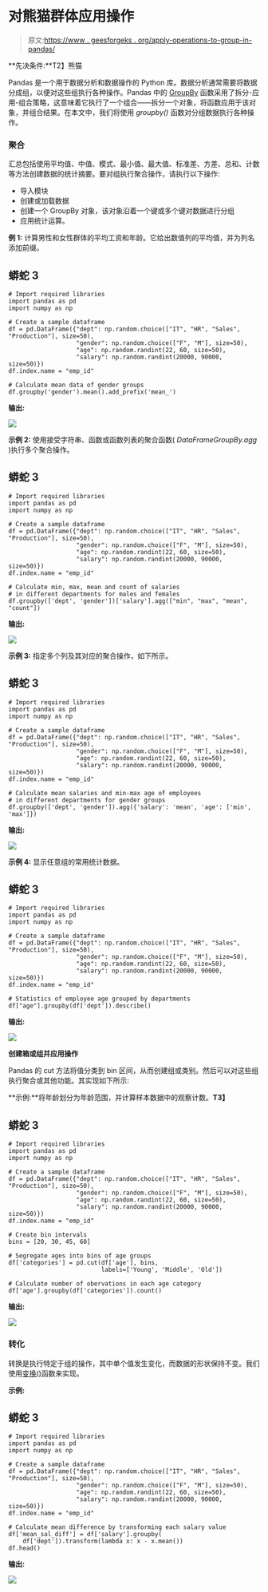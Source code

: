 # 对熊猫群体应用操作

> 原文:[https://www . geesforgeks . org/apply-operations-to-group-in-pandas/](https://www.geeksforgeeks.org/apply-operations-to-groups-in-pandas/)

**先决条件:**T2】熊猫

Pandas 是一个用于数据分析和数据操作的 Python 库。数据分析通常需要将数据分成组，以便对这些组执行各种操作。Pandas 中的 [GroupBy](https://www.geeksforgeeks.org/pandas-groupby/) 函数采用了拆分-应用-组合策略，这意味着它执行了一个组合——拆分一个对象，将函数应用于该对象，并组合结果。在本文中，我们将使用 *groupby()* 函数对分组数据执行各种操作。

### **聚合**

汇总包括使用平均值、中值、模式、最小值、最大值、标准差、方差、总和、计数等方法创建数据的统计摘要。要对组执行聚合操作，请执行以下操作:

*   导入模块
*   创建或加载数据
*   创建一个 GroupBy 对象，该对象沿着一个键或多个键对数据进行分组
*   应用统计运算。

**例 1:** 计算男性和女性群体的平均工资和年龄。它给出数值列的平均值，并为列名添加前缀。

## 蟒蛇 3

```
# Import required libraries
import pandas as pd
import numpy as np

# Create a sample dataframe
df = pd.DataFrame({"dept": np.random.choice(["IT", "HR", "Sales", "Production"], size=50),
                   "gender": np.random.choice(["F", "M"], size=50),
                   "age": np.random.randint(22, 60, size=50),
                   "salary": np.random.randint(20000, 90000, size=50)})
df.index.name = "emp_id"

# Calculate mean data of gender groups
df.groupby('gender').mean().add_prefix('mean_')
```

**输出:**

![](img/8644a5facb6422d38c9ef69b8dbddd8a.png)

**示例 2:** 使用接受字符串、函数或函数列表的聚合函数( *DataFrameGroupBy.agg* )执行多个聚合操作。

## 蟒蛇 3

```
# Import required libraries
import pandas as pd
import numpy as np

# Create a sample dataframe
df = pd.DataFrame({"dept": np.random.choice(["IT", "HR", "Sales", "Production"], size=50),
                   "gender": np.random.choice(["F", "M"], size=50),
                   "age": np.random.randint(22, 60, size=50),
                   "salary": np.random.randint(20000, 90000, size=50)})
df.index.name = "emp_id"

# Calculate min, max, mean and count of salaries
# in different departments for males and females
df.groupby(['dept', 'gender'])['salary'].agg(["min", "max", "mean", "count"])
```

**输出:**

![](img/78cc4c3e8e8c16e4e38e1aac79350413.png)

**示例 3:** 指定多个列及其对应的聚合操作，如下所示。

## 蟒蛇 3

```
# Import required libraries
import pandas as pd
import numpy as np

# Create a sample dataframe
df = pd.DataFrame({"dept": np.random.choice(["IT", "HR", "Sales", "Production"], size=50),
                   "gender": np.random.choice(["F", "M"], size=50),
                   "age": np.random.randint(22, 60, size=50),
                   "salary": np.random.randint(20000, 90000, size=50)})
df.index.name = "emp_id"

# Calculate mean salaries and min-max age of employees
# in different departments for gender groups
df.groupby(['dept', 'gender']).agg({'salary': 'mean', 'age': ['min', 'max']})
```

**输出:**

![](img/97b6cad2b3b009bac60f036f6f96f05e.png)

**示例 4:** 显示任意组的常用统计数据。

## 蟒蛇 3

```
# Import required libraries
import pandas as pd
import numpy as np

# Create a sample dataframe
df = pd.DataFrame({"dept": np.random.choice(["IT", "HR", "Sales", "Production"], size=50),
                   "gender": np.random.choice(["F", "M"], size=50),
                   "age": np.random.randint(22, 60, size=50),
                   "salary": np.random.randint(20000, 90000, size=50)})
df.index.name = "emp_id"

# Statistics of employee age grouped by departments
df["age"].groupby(df['dept']).describe()
```

**输出:**

![](img/06ed954ae95d62d62f502503c613e748.png)

**创建箱或组并应用操作**

Pandas 的 cut 方法将值分类到 bin 区间，从而创建组或类别。然后可以对这些组执行聚合或其他功能。其实现如下所示:

**示例:**将年龄划分为年龄范围，并计算样本数据中的观察计数。**T3】**

## 蟒蛇 3

```
# Import required libraries
import pandas as pd
import numpy as np

# Create a sample dataframe
df = pd.DataFrame({"dept": np.random.choice(["IT", "HR", "Sales", "Production"], size=50),
                   "gender": np.random.choice(["F", "M"], size=50),
                   "age": np.random.randint(22, 60, size=50),
                   "salary": np.random.randint(20000, 90000, size=50)})
df.index.name = "emp_id"

# Create bin intervals
bins = [20, 30, 45, 60]

# Segregate ages into bins of age groups
df['categories'] = pd.cut(df['age'], bins,
                          labels=['Young', 'Middle', 'Old'])

# Calculate number of obervations in each age category
df['age'].groupby(df['categories']).count()
```

**输出:**

![](img/753a1bede6d6dc3c8038c9641b4c1df7.png)

### **转化**

转换是执行特定于组的操作，其中单个值发生变化，而数据的形状保持不变。我们使用[变换()](https://www.geeksforgeeks.org/python-pandas-dataframe-transform/)函数来实现。

**示例:**

## 蟒蛇 3

```
# Import required libraries
import pandas as pd
import numpy as np

# Create a sample dataframe
df = pd.DataFrame({"dept": np.random.choice(["IT", "HR", "Sales", "Production"], size=50),
                   "gender": np.random.choice(["F", "M"], size=50),
                   "age": np.random.randint(22, 60, size=50),
                   "salary": np.random.randint(20000, 90000, size=50)})
df.index.name = "emp_id"

# Calculate mean difference by transforming each salary value
df['mean_sal_diff'] = df['salary'].groupby(
    df['dept']).transform(lambda x: x - x.mean())
df.head()
```

**输出:**

![](img/ab407df543db18a024d13c6c4e467583.png)